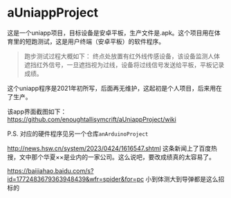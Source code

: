 # aUniappProject

这是一个uniapp项目，目标设备是安卓平板，生产文件是.apk。这个项目用在体育里的短跑测试，这是用户终端（安卓平板）的软件程序。

> 跑步测试过程大概如下：
> 终点处放置有红外线传感设备，该设备监测人体遮挡红外信号，一旦遮挡视为过线，设备将过线信号发送给平板，平板记录成绩。

这个uniapp程序是2021年初所写，后面再无维护，这起初是个人项目，后来用在了生产。

该app界面截图如下：
https://github.com/enoughtallisymcrift/aUniappProject/wiki


P.S. 对应的硬件程序见另一个仓库`anArduinoProject`

http://news.hsw.cn/system/2023/0424/1616547.shtml
这条新闻上了百度热搜，文中那个华夏××是业内的一家公司。这么说吧，要改成绩真的太容易了。

https://baijiahao.baidu.com/s?id=1772483679363948439&wfr=spider&for=pc
小到体测大到导弹都是这么招标的
